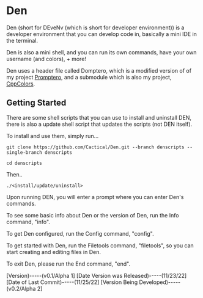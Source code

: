 # Den

Den (short for DEveNv (which is short for developer environment)) is a developer environment that you can develop code in, basically a mini IDE in the terminal.

Den is also a mini shell, and you can run its own commands, have your own username (and colors), + more!

Den uses a header file called Domptero, which is a modified version of of my project [Promptero](https://github.com/Cactical/Promptero), and a submodule which is also my project, [CppColors](https://github.com/Cactical/CppColors).

## Getting Started

There are some shell scripts that you can use to install and uninstall DEN, there is also a update shell script that updates the scripts (not DEN itself).

To install and use them, simply run...

    git clone https://github.com/Cactical/Den.git --branch denscripts --single-branch denscripts 
    
    cd denscripts 

Then..

    ./<install/update/uninstall>

Upon running DEN, you will enter a prompt where you can enter Den's commands.

To see some basic info about Den or the version of Den, run the Info command, "info".

To get Den configured, run the Config command, "config".

To get started with Den, run the Filetools command, "filetools", so you can start creating and editing files in Den.

To exit Den, please run the End command, "end".

[Version)-----(v0.1/Alpha 1]
[Date Version was Released)-----(11/23/22]
[Date of Last Commit)-----(11/25/22]
[Version Being Developed)-----(v0.2/Alpha 2]


